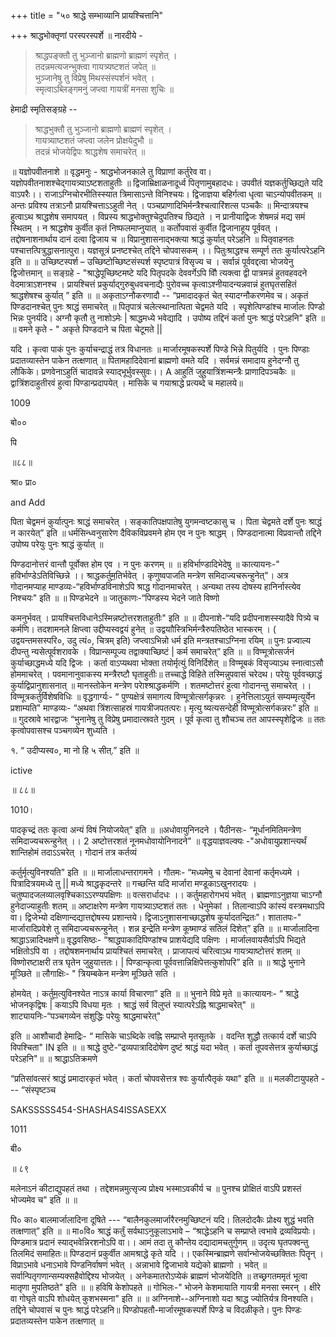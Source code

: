 +++
title = "५० श्राद्धे सम्भाव्यानि प्रायश्चित्तानि"

+++
श्राद्धभोक्तृणां परस्परस्पर्शे ॥ नारदीये -

> श्राद्धपङ्क्तौ तु भुञ्जानो ब्राह्मणो ब्राह्मणं स्पृशेत् ।  
तदन्नमत्यजन्भुक्त्वा गायत्र्यष्टशतं जपेत् ॥  
भुञ्जानेषु तु विप्रेषु मिथस्संस्पर्शनं भवेत् ।  
स्मृत्वाऽब्लिङ्गमनुं जप्त्वा गायत्रीं मनसा शुचिः ॥ 

हेमाद्री स्मृतिसङ्ग्रहे -- 

> श्राद्धभुक्तौ तु भुञ्जानो ब्राह्मणो ब्राह्मणं स्पृशेत् ।  
गायत्र्याष्टशतं जप्त्वा जलेन प्रोक्षयेदुभौ ॥  
तदन्नं भोजयेद्विपः श्राद्धशेष समाचरेत् ॥ 

॥ यज्ञोपवीतनाशे ॥ वृद्धमनुः - श्राद्धभोजनकाले तु विप्राणां कर्तुरेव वा। यज्ञोपवीतनाशश्चेद्गायत्र्याऽष्टशताहुतीः ॥ द्विजाम्रिक्षाळनादूर्ध्व पितृणामुबहादधः। उपवीतं यज्ञकर्तुच्छिद्यते यदि वाऽपरैः।। राजाऽग्निचोरभीतिस्स्यात त्रिमासाऽन्ते विनिश्चयः। द्विजाज्ञया बहिर्गत्वा धृत्वा चाऽन्योपवीतकम् ॥ अन्तः प्रविश्य तत्राऽनौ प्रायश्चित्ताऽऽहुती नेत् । पञ्चप्राणादिभिर्मन्त्रैश्चत्वारिंशत्स पञ्चकैः ॥ मिन्दात्रयश्च हुत्वाऽथ श्राद्धशेष समापयत् । विप्रस्य श्राद्धभोक्तुश्चेदुपतिश्च छिद्यते । न प्रानीयाद्विजः शेषमन्नं मद्य समं स्थितम् । न श्राद्धशेष कुर्वीत कृतं निष्फलमाप्नुयात् ॥ कर्तोपवासं कुर्वीत द्विजानाहूय पूर्ववत् । तद्दोषनाशनार्थाय दानं दत्वा द्विजाय च ॥ विप्रानुशासनाद्भक्त्या श्राद्धं कुर्यात् परेऽहनि ॥ पितृवाहनतः पश्चात्तत्पित्रुद्धासनात्पुरा। यज्ञसूत्रं प्रनष्टश्चेत् तद्दिने चोपवासकम् ।। पितुःश्राद्धश्च सम्पूर्ण ततः कुर्यात्परेऽहनि इति ॥ ॥ उच्छिष्टस्पर्श – उच्छिष्टोच्छिष्टसंस्पर्श स्पृष्टपात्रं विसृज्य च । सर्वान्नं पूर्ववद्दत्वा भोजयेनु द्विजोत्तमान् ॥ सङ्ग्रहे - "श्राद्धेपूच्छिष्टमष्टे यदि पितृपदके देववर्गेऽपि विौ त्यक्त्वा द्वी पात्रमन्नं हुतवहवदने वेदमात्राऽशनश्च । प्रायश्चित्तं प्रकुर्याद्गुरुबुधवचनाद्यैः पुरोवच्च कृत्वाऽश्नीयादन्यन्नवान्नं हुतघृतसहितं श्राद्धशेषश्च कुर्यात् ” इति ॥ ॥ अकृताऽग्नौकरणादौ -- “प्रमादादकृतं चेत् स्यादग्नौकरणमेव च। अकृतं पिण्डदानश्चेत् पुनः श्राद्धं समाचरेत् ॥ पितृपात्रं चलेत्स्थानात्पिता चेद्वमते यदि । स्पृशेत्पिण्डांश्च मार्जालः पिण्डो भिन्नः पुनर्यदि। अग्नौ कृतौ तु नाशोऽमेः | श्राद्धमध्ये भवेद्यादि । उपोष्य तद्दिनं कर्ता पुनः श्राद्धं परेऽहनि" इति ॥ ॥ वमने कृते - " अकृते पिण्डदाने च पिता चेटूमते ||

यदि । कृत्वा पाकं पुनः कुर्याचन्द्राद्धं तत्र विधानतः ॥ मार्जारमूषकस्पर्शे पिण्डे भिन्ने पितुर्यदि । पुनः पिण्डाः प्रदातव्यास्तेन पाकेन तत्क्षणात् ॥ पितामहादिदेवानां ब्राह्मणो वमते यदि । सर्वमन्नं समादाय हुनेदग्नौ तु लौकिके। प्रणवेनाऽहुतिं चादावन्ने स्याद्भूर्भुवस्सुवः।। A आहुतिं जुहुयात्रिंशन्मन्त्रैः प्राणादिपञ्चकैः ॥ द्वात्रिंशदाहुतीरवं हुत्वा पिण्डान्प्रदापयेत् । मासिके च गयाश्राद्धे प्रत्यब्दे च महालये॥

1009

बो००

पि

॥८८॥

श्रा० प्रा०

and Add

पिता चेद्वमनं कुर्यात्पुनः श्राद्धं समाचरेत् । सङ्कातिपक्षपातेषु युगमन्वष्टकासु च । पिता चेद्वमते दर्शे पुनः श्राद्धं न कारयेत्” इति ॥ धर्मसिन्ध्वनुसारेण दैविकविप्रवमने होम एव न पुनः श्राद्धम् । पिण्डदानात्मा विप्रवान्तौ तद्दिने उपोष्य परेयुः पुनः श्राद्धं कुर्यात् ॥

पिण्डदानोत्तरं वान्तौ पूर्वोक्त होम एव । न पुनः करणम् ॥ ॥ हविर्भाण्डादिभेदेषु ॥ कात्यायनः-" हविर्भाण्डेऽतिविच्छिन्ने ।। श्राद्धकर्तुम॒तिर्भवेत् । कृणुष्वपाजति मन्त्रेण समिदाज्यचरून्हुनेत्"। अत्र गोदानमप्याह माण्डव्यः-“हविर्भाण्डविनाशेऽपि श्राद्ध गोदानमाचरेत् । अन्यथा तस्य दोषस्य हानिर्नास्त्येव निश्चयः" इति ॥ ॥ पिण्डभेदने ॥ जातुकाणः-“पिण्डस्य भेदने जाते विष्णो

कमनुर्भवत् । प्रायश्चित्तविधानेऽस्मिन्नष्टोत्तरशताहुतीः" इति ॥ ॥ दीपनाशे-“यदि प्रदीपनाशस्स्यादैवे पित्र्ये च कर्मणि। तदशामनले क्षिप्त्वा उद्दीप्यस्वद्वयं हुनेत् ॥ उद्वयाौस्त्रिभिर्मन्त्रैरुपतिष्ठेत भास्करम् । ( उद्वयन्तमसस्परि०, उदु त्यं०, चित्रम् इति) जप्त्वाऽभिन्नो धर्म इति मन्त्रतश्चाऽग्निना रयिम् ॥ पुनः प्रज्वाल्य दीपन्तु न्यसेत्पूर्वशरावके । विप्रान्सम्पूज्य तद्वाक्याच्छिष्टं | कर्म समाचरेत्” इति ॥ ॥ विण्मूत्रोत्सर्जनं कुर्याच्छाद्धमध्ये यदि द्विजः । कर्ता वाऽप्यथवा भोक्ता तयोर्मृत्युं विनिर्दिशेत् ॥ विण्मूबकं विसृज्याऽथ स्नात्वाऽसौ होममाचरेत् । पवमानानुवाकस्य मन्त्रैरष्टौ घृताहुतीः॥ तच्चाद्धे विहिते तस्मिन्नुपवासं चरेदथ। परेयुः पूर्ववच्छाद्धं कुर्याद्विप्रानुशासनात् ॥ मानस्तोकेन मन्त्रेण परेाश्श्राद्धकर्मणि । शतमष्टोत्तरं हुत्वा गोदानन्तु समाचरेत् ।। विण्मूत्रकर्तुर्विशेषविधिः ॥ वृद्धगार्ग्यः- “ पुण्यक्षेत्रं समागत्य विण्मूत्रोत्सर्गकृन्नरः । हुनेत्तिलाऽयुतं सम्यम्मृत्युर्येन प्रशाम्यति" माण्डव्यः- “अथवा त्रिंशत्साहस्रं गायत्रीजपतत्परः। मृत्यु ष्यत्यसन्देही विण्मूत्रोत्सर्गकन्नरः” इति ॥ ॥ गुदस्रावे भारद्वाजः “भुनानेषु तु विप्रेषु प्रमादात्स्रवते गुदम् । पूर्व कृत्वा तु शौचञ्च तत आपस्स्पृशेद्विजः ॥ ततः कृत्वोपवासश्च पञ्चगव्येन शुध्यति ।

१. “ उदीप्यस्व०, मा नो हि ५ सीत्.” इति ॥

ictive

॥ ८८॥

1010।

पादकृच्द्रं ततः कृत्वा अन्यं विषं नियोजयेत्” इति ॥ ॥अधोवायुनिनदने । पैठीनसः- “मूर्धानमितिमन्त्रेण समिदाज्यचरून्हुनेत् ।। 2 अष्टोत्तरशतं नूनमधोवायोनिनादने" ॥ वृद्धयाज्ञवल्क्यः -"अधोवायुप्रशान्त्यर्थं शान्तिहोमं तदाऽऽचरेत् । गोदानं तत्र कर्तव्यं

कर्तुर्मृत्युविनश्यति" इति ॥ ॥ मार्जालाधन्तरागमने । गौतमः- “मध्यमेषु च देवानां देवानां कर्तृमध्यमे । पित्रादित्रयमध्ये तु || मध्ये श्राद्धकृदन्तरे ॥ गच्छन्ति यदि मार्जारा मण्डूकाऽखुनरादयः । चतुष्पादजलव्यालवृश्चिकाऽऽरण्यपक्षिणः ॥ वत्सरार्धादधः ।। कर्तुमहारोगभयं भवेत् । ब्राह्मणाऽनुज्ञया चाऽग्नौ हुनेदाज्याहुतीः शतम् ॥ अष्टाक्षरेण मन्त्रेण गायत्र्याऽष्टशतं ततः । धेनुमेकां । तिलान्वाऽपि कांस्यं वस्त्रमथाऽपि वा। द्विजेभ्यो दक्षिणान्दद्यात्तद्दोषस्य प्रशान्तये। द्विजाऽनुशासनाच्छाद्धशेष कुर्यादतन्द्रितः"। शातातपः-" मार्जारादिप्रवेशे तु समिदाज्यचरून्हुनेत् । शन्न इन्द्रेति मन्त्रेण कूष्माण्डं सतिलं दिशेत्” इति ॥ ॥ मार्जालादिना श्राद्धाऽन्नादिभक्षणे॥ वृद्धवसिष्ठः- “श्राद्धपाकादिपिण्डांश्च प्राशयेद्यदि पक्षिणः । मार्जालवायसैर्वाऽपि भिद्यते भक्षितोऽपि वा । तद्दोषशमनार्थाय प्रायश्चितं समाचरेत् । प्राजापत्यं चरित्वाऽथ गायत्र्याष्टोत्तरं शतम् ॥ विष्णोरष्टाक्षरी तत्र घृतेन जुहुयात्ततः। | पिण्डान्कृत्वा पूर्ववत्तान्निक्षिपेत्तत्कुशोपरि” इति ॥ ॥ श्राद्धे भुनाने मूञ्छिते ॥ लौगाक्षिः- " त्रियम्बकेन मन्त्रेण मूञ्छिते सति ।

होमयेत् । कर्तुम॒त्युविनश्येत नाऽत्र कार्या विचारणा” इति ॥ ॥ भुनाने विप्रे मृते ॥ कात्यायनः- “ श्राद्धे भोजनकृद्विषः | कयाऽपि विधया मृतः । श्राद्धं सर्व विलुप्तं स्यात्परेऽह्नि श्राद्धमाचरेत्" ॥ शाट्यायनिः-“पञ्चगव्येन संशुद्धिः परेयुः श्राद्धमाचरेत्"

इति ॥ आशौचादौ हेमाद्रिः- “ मासिके चाऽब्दिके त्वह्नि सम्प्राप्ते मृतसूतके । वदन्ति शुद्धौ तत्कार्य दर्शे चाऽपि विपश्चिता" IN इति ॥ ॥ श्राद्धे दुष्टे-“द्रव्यपात्रादिदोषेण दुष्टं श्राद्धं यदा भवेत् । कर्ता तूपवसेत्तत्र कुर्याच्छाद्धं परेऽहनि"॥ ॥ श्राद्धाऽतिक्रमणे

“प्रतिसांवत्सरं श्राद्धं प्रमादारकृतं भवेत् । कर्ता चोपवसेत्तत्र श्वः कुर्यात्पैतृकं यथा" इति ॥ ॥ मलकीटायुपहते --- “संस्पृष्टञ्च

SAKSSSSS454-SHASHAS4ISSASEXX

1011

बी०

॥ ८९

मलेनाऽनं कीटाद्युपहतं तथा । तद्देशमन्नमुत्सृज्य प्रोक्ष्य भस्माऽवकीर्य च ॥ पुनश्च प्रोक्षितं वाऽपि प्रशस्तं भोज्यमेव च" इति ॥ ॥

पि० का० बालमार्जालादिना दूषिते --- “बालैनकुलमार्जारैरनमुच्छिष्टनं यदि। तिलदोदकैः प्रोक्ष्य शुद्धं भवति तत्क्षणात्” इति ॥ ॥ मा०वि० श्राद्धं कर्तुं सर्वथाऽनुकूलाऽभावे – “श्राद्धेऽहनि च सम्प्राप्ते त्वभावे द्रव्यविप्रयोः। पिण्डमात्र प्रदानं स्याद्भवेन्निरशनोऽपि वा।। आमं तदा तु कौन्तेय दद्यादामचतुर्गुणम् ॥ उदृत्य घृतपक्वन्तु तिलमिदं समाहितः॥ पिण्डदानं प्रकुर्वीत आमश्राद्धे कृते यदि ।। एकस्मिन्ब्राह्मणे सर्वान्भोजयेच्छक्तितः पितॄन् । विप्राऽभावे धनाऽभावे पिण्डनिर्वाषणं भवेत् । अन्नाभावे द्विजाभावे यद्येको ब्राह्मणो । भवेत् ॥ सर्वान्पितृगणान्सम्यक्सहैवोद्दिश्य भोजयेत् । अनेकमातरोऽप्येकं ब्राह्मणं भोजयेदिति ॥ तच्छ्रगतममृतं भूत्वा मातृणा मुपतिष्ठते" इति ॥ ॥ हविषि केशोपहते ॥ गोभिलः-" भोजने केशमायाति गायत्री मनसा स्मरन् । क्षीरे वा गोघृते वाऽपि शोधयेत् कुशभस्मना" इति ॥ ॥ अग्निनाशे--अग्निनाशो यदा श्राद्ध ज्योतिर्यत्र विनश्यति। तद्दिने चोपवासं च पुनः श्राद्धं परेऽहनि॥ पिण्डोपहतौ-मार्जारमूषकस्पर्शे पिण्डे च विदळीकृते। पुनः पिण्डः प्रदातव्यस्तेन पाकेन तत्क्षणात् ॥
